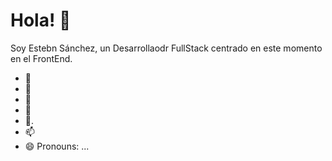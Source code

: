 # Hola! 👋 
Soy Estebn Sánchez, un Desarrollaodr FullStack centrado en este momento en el FrontEnd.


- 🔭
- 🌱
- 👯
- 🤔
- 💬.
- 📫 
- 😄 Pronouns: ...


